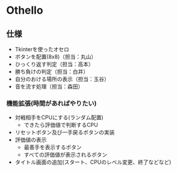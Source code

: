 # Othello
## 仕様
- Tkinterを使ったオセロ
- ボタンを配置(8x8)（担当：丸山）
- ひっくり返す判定（担当：高本）
- 勝ち負けの判定（担当：白井）
- 自分のおける場所の表示（担当：玉谷）
- 音を流す処理（担当：森田）

### 機能拡張(時間があればやりたい)
 - 対戦相手をCPUにする(ランダム配置)
   - できたら評価値で判断するCPU
 - リセットボタン及び一手戻るボタンの実装
 - 評価値の表示
    - 最善手を表示するボタン
    - すべての評価値が表示されるボタン
 - タイトル画面の追加(スタート、CPUのレベル変更、終了などなど)
